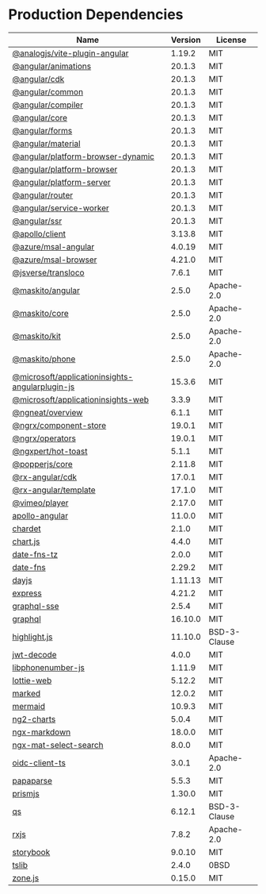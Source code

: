 # Production Dependencies

  | Name | Version | License |
  | ---- | ------- | ------- |
  | [@analogjs/vite-plugin-angular](https://github.com/analogjs/analog) | 1.19.2 | MIT |
| [@angular/animations](https://github.com/angular/angular) | 20.1.3 | MIT |
| [@angular/cdk](https://github.com/angular/components) | 20.1.3 | MIT |
| [@angular/common](https://github.com/angular/angular) | 20.1.3 | MIT |
| [@angular/compiler](https://github.com/angular/angular) | 20.1.3 | MIT |
| [@angular/core](https://github.com/angular/angular) | 20.1.3 | MIT |
| [@angular/forms](https://github.com/angular/angular) | 20.1.3 | MIT |
| [@angular/material](https://github.com/angular/components) | 20.1.3 | MIT |
| [@angular/platform-browser-dynamic](https://github.com/angular/angular) | 20.1.3 | MIT |
| [@angular/platform-browser](https://github.com/angular/angular) | 20.1.3 | MIT |
| [@angular/platform-server](https://github.com/angular/angular) | 20.1.3 | MIT |
| [@angular/router](https://github.com/angular/angular) | 20.1.3 | MIT |
| [@angular/service-worker](https://github.com/angular/angular) | 20.1.3 | MIT |
| [@angular/ssr](https://github.com/angular/angular-cli) | 20.1.3 | MIT |
| [@apollo/client](https://github.com/apollographql/apollo-client) | 3.13.8 | MIT |
| [@azure/msal-angular](https://github.com/AzureAD/microsoft-authentication-library-for-js) | 4.0.19 | MIT |
| [@azure/msal-browser](https://github.com/AzureAD/microsoft-authentication-library-for-js) | 4.21.0 | MIT |
| [@jsverse/transloco](https://github.com/jsverse/transloco) | 7.6.1 | MIT |
| [@maskito/angular](https://github.com/taiga-family/maskito) | 2.5.0 | Apache-2.0 |
| [@maskito/core](https://github.com/taiga-family/maskito) | 2.5.0 | Apache-2.0 |
| [@maskito/kit](https://github.com/taiga-family/maskito) | 2.5.0 | Apache-2.0 |
| [@maskito/phone](https://github.com/taiga-family/maskito) | 2.5.0 | Apache-2.0 |
| [@microsoft/applicationinsights-angularplugin-js](https://github.com/microsoft/applicationinsights-angularplugin-js) | 15.3.6 | MIT |
| [@microsoft/applicationinsights-web](https://github.com/microsoft/ApplicationInsights-JS) | 3.3.9 | MIT |
| [@ngneat/overview](https://github.com/ngneat/overview) | 6.1.1 | MIT |
| [@ngrx/component-store](https://github.com/ngrx/platform) | 19.0.1 | MIT |
| [@ngrx/operators](https://github.com/ngrx/platform) | 19.0.1 | MIT |
| [@ngxpert/hot-toast](https://github.com/ngxpert/hot-toast) | 5.1.1 | MIT |
| [@popperjs/core](https://github.com/popperjs/popper-core) | 2.11.8 | MIT |
| [@rx-angular/cdk](https://github.com/rx-angular/rx-angular) | 17.0.1 | MIT |
| [@rx-angular/template](https://github.com/rx-angular/rx-angular) | 17.1.0 | MIT |
| [@vimeo/player](https://github.com/vimeo/player.js) | 2.17.0 | MIT |
| [apollo-angular](https://github.com/kamilkisiela/apollo-angular) | 11.0.0 | MIT |
| [chardet](https://github.com/runk/node-chardet) | 2.1.0 | MIT |
| [chart.js](https://github.com/chartjs/Chart.js) | 4.4.0 | MIT |
| [date-fns-tz](https://github.com/marnusw/date-fns-tz) | 2.0.0 | MIT |
| [date-fns](https://github.com/date-fns/date-fns) | 2.29.2 | MIT |
| [dayjs](https://github.com/iamkun/dayjs) | 1.11.13 | MIT |
| [express](https://github.com/expressjs/express) | 4.21.2 | MIT |
| [graphql-sse](https://github.com/enisdenjo/graphql-sse) | 2.5.4 | MIT |
| [graphql](https://github.com/graphql/graphql-js) | 16.10.0 | MIT |
| [highlight.js](https://github.com/highlightjs/highlight.js) | 11.10.0 | BSD-3-Clause |
| [jwt-decode](https://github.com/auth0/jwt-decode) | 4.0.0 | MIT |
| [libphonenumber-js](git+https://gitlab.com/catamphetamine/libphonenumber-js) | 1.11.9 | MIT |
| [lottie-web](https://github.com/airbnb/lottie-web) | 5.12.2 | MIT |
| [marked](https://github.com/markedjs/marked) | 12.0.2 | MIT |
| [mermaid](https://github.com/mermaid-js/mermaid) | 10.9.3 | MIT |
| [ng2-charts](https://github.com/valor-software/ng2-charts) | 5.0.4 | MIT |
| [ngx-markdown](https://github.com/jfcere/ngx-markdown) | 18.0.0 | MIT |
| [ngx-mat-select-search](https://github.com/bithost-gmbh/ngx-mat-select-search) | 8.0.0 | MIT |
| [oidc-client-ts](https://github.com/authts/oidc-client-ts) | 3.0.1 | Apache-2.0 |
| [papaparse](https://github.com/mholt/PapaParse) | 5.5.3 | MIT |
| [prismjs](https://github.com/PrismJS/prism) | 1.30.0 | MIT |
| [qs](https://github.com/ljharb/qs) | 6.12.1 | BSD-3-Clause |
| [rxjs](https://github.com/reactivex/rxjs) | 7.8.2 | Apache-2.0 |
| [storybook](https://github.com/storybookjs/storybook) | 9.0.10 | MIT |
| [tslib](https://github.com/Microsoft/tslib) | 2.4.0 | 0BSD |
| [zone.js](https://github.com/angular/angular) | 0.15.0 | MIT |
